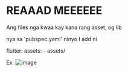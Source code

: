 # REAAAD MEEEEEE

Ang files nga kwaa kay kana rang asset, og lib

nya sa 'pubspec.yaml' ninyo
I add ni

flutter:
  assets:
    - assets/

    
Ex.
![image](https://github.com/user-attachments/assets/e3bb0764-f321-4957-a3a2-dc247a0461bf)


